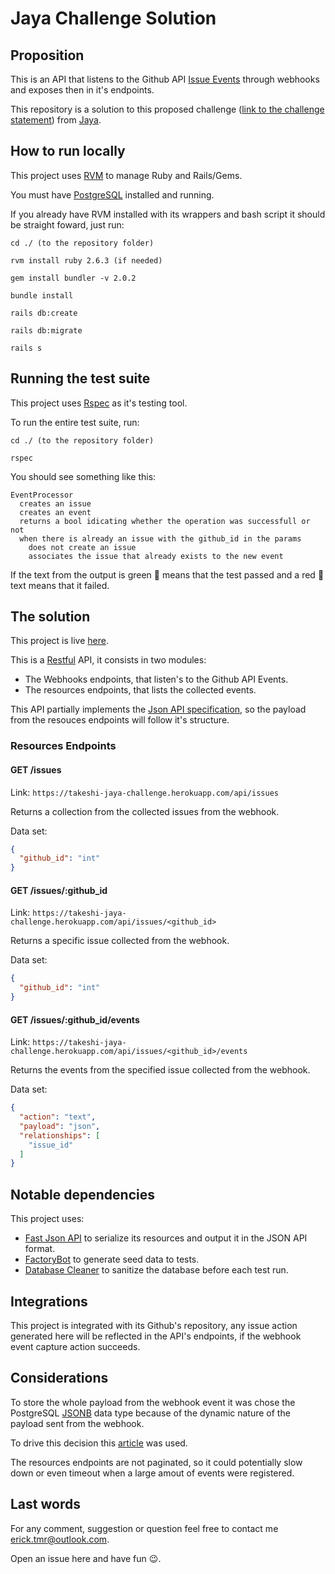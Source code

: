 # Jaya Challenge Solution

## Proposition

This is an API that listens to the Github API [Issue Events](https://developer.github.com/v3/activity/events/types/#issuesevent "Github API's documentation") through webhooks and exposes then in it's endpoints.

This repository is a solution to this proposed challenge ([link to the challenge statement](https://takeshi-jaya-challenge.herokuapp.com/developer-test-v2.1.pdf "Repository problem statement")) from [Jaya](https://jaya.tech/ "Jaya's Homepage").

## How to run locally

This project uses [RVM](https://rvm.io/ "RVM's Homepage") to manage Ruby and Rails/Gems.

You must have [PostgreSQL](https://www.postgresql.org/ "PostgreSQL's Homepage") installed and running.

If you already have RVM installed with its wrappers and bash script it should be straight foward, just run:

```
cd ./ (to the repository folder)

rvm install ruby 2.6.3 (if needed)

gem install bundler -v 2.0.2

bundle install

rails db:create

rails db:migrate

rails s
```

## Running the test suite

This project uses [Rspec](https://rspec.info/ "Rspec's Homepage") as it's testing tool.

To run the entire test suite, run:

```
cd ./ (to the repository folder)

rspec
```

You should see something like this:

```
EventProcessor
  creates an issue
  creates an event
  returns a bool idicating whether the operation was successfull or not
  when there is already an issue with the github_id in the params
    does not create an issue
    associates the issue that already exists to the new event
```

If the text from the output is green :green_heart: means that the test passed and a red :red_circle: text means that it failed.

## The solution

This project is live [here](https://takeshi-jaya-challenge.herokuapp.com/ "Repository Heroku link").

This is a [Restful](https://restfulapi.net/ "Restful API explanation") API, it consists in two modules:

* The Webhooks endpoints, that listen's to the Github API Events.
* The resources endpoints, that lists the collected events.

This API partially implements the [Json API specification](https://jsonapi.org/ "Json API's Homepage"), so the payload from the resouces endpoints will follow it's structure.

### Resources Endpoints

#### GET /issues

Link: `https://takeshi-jaya-challenge.herokuapp.com/api/issues`

Returns a collection from the collected issues from the webhook.

Data set:
```json
{
  "github_id": "int"
}
```

#### GET /issues/:github_id

Link: `https://takeshi-jaya-challenge.herokuapp.com/api/issues/<github_id>`

Returns a specific issue collected from the webhook.

Data set:
```json
{
  "github_id": "int"
}
```

#### GET /issues/:github_id/events

Link: `https://takeshi-jaya-challenge.herokuapp.com/api/issues/<github_id>/events`

Returns the events from the specified issue collected from the webhook.

Data set:
```json
{
  "action": "text",
  "payload": "json",
  "relationships": [
    "issue_id"
  ]
}
```

## Notable dependencies

This project uses:

* [Fast Json API](https://github.com/Netflix/fast_jsonapi "Fast Json API's Homepage") to serialize its resources and output it in the JSON API format.
* [FactoryBot](https://github.com/thoughtbot/factory_bot "FactoryBot's Homepage") to generate seed data to tests.
* [Database Cleaner](https://github.com/DatabaseCleaner/database_cleaner "Database Cleaner's Homepage") to sanitize the database before each test run.

## Integrations

This project is integrated with its Github's repository, any issue action generated here will be reflected in the API's endpoints, if the webhook event capture action succeeds.

## Considerations

To store the whole payload from the webhook event it was chose the PostgreSQL [JSONB](https://www.postgresql.org/docs/current/datatype-json.html "PostgreSQL JSONB data type explanation") data type because of the dynamic nature of the payload sent from the webhook.

To drive this decision this [article](https://www.citusdata.com/blog/2016/07/14/choosing-nosql-hstore-json-jsonb/ "JSON vs JSONB article") was used.

The resources endpoints are not paginated, so it could potentially slow down or even timeout when a large amout of events were registered.

## Last words

For any comment, suggestion or question feel free to contact me erick.tmr@outlook.com.

Open an issue here and have fun :wink:.
